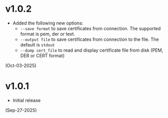 # v1.0.2
- Added the following new options:
    - `--save format` to save certificates from connection. The supported format is pem, der or text.
    - `--output file` to save certificates from connection to the file. The default is `stdout`
    - `--dump cert_file` to read and display certificate file from disk (PEM, DER or CERT format)

(Oct-03-2025)

# v1.0.1

- Initial release

(Sep-27-2025)
